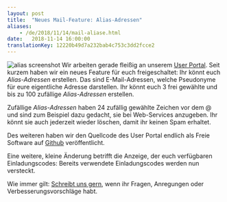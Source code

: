 ```yaml
---
layout: post
title:  "Neues Mail-Feature: Alias-Adressen"
aliases:
    - /de/2018/11/14/mail-aliase.html
date:   2018-11-14 16:00:00
translationKey: 12220b49d7a232bab4c753c3dd2fcce2
---
```


![alias screenshot](/assets/img/alias.png)
Wir arbeiten gerade fleißig an unserem [User Portal](https://users.systemli.org/).
Seit kurzem haben wir ein neues Feature für euch freigeschaltet: Ihr könnt euch _Alias-Adressen_ erstellen.
Das sind E-Mail-Adressen, welche Pseudonyme für eure eigentliche Adresse darstellen.
Ihr könnt euch 3 frei gewählte und bis zu 100 zufällige _Alias-Adressen_ erstellen.

Zufällige _Alias-Adressen_ haben 24 zufällig gewählte Zeichen vor dem @ und sind zum Beispiel dazu gedacht, sie bei Web-Services anzugeben.
Ihr könnt sie auch jederzeit wieder löschen, damit ihr keinen Spam erhaltet.

Des weiteren haben wir den Quellcode des User Portal endlich als Freie Software auf [Github](https://github.com/systemli/user-management/) veröffentlicht.

Eine weitere, kleine Änderung betrifft die Anzeige, der euch verfügbaren Einladungscodes: Bereits verwendete Einladungscodes werden nun versteckt.

Wie immer gilt: [Schreibt uns gern](/kontakt.html), wenn ihr Fragen, Anregungen oder Verbesserungsvorschläge habt.
